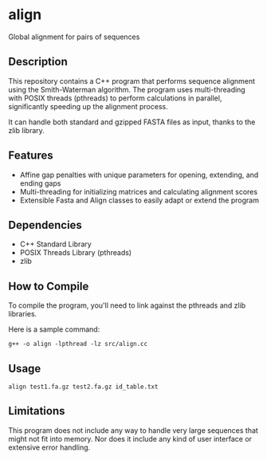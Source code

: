 # align
Global alignment for pairs of sequences

## Description
This repository contains a C++ program that performs sequence alignment using the Smith-Waterman algorithm. The program uses multi-threading with POSIX threads (pthreads) to perform calculations in parallel, significantly speeding up the alignment process.

It can handle both standard and gzipped FASTA files as input, thanks to the zlib library.

## Features
- Affine gap penalties with unique parameters for opening, extending, and ending gaps
- Multi-threading for initializing matrices and calculating alignment scores
- Extensible Fasta and Align classes to easily adapt or extend the program

## Dependencies
- C++ Standard Library
- POSIX Threads Library (pthreads)
- zlib

## How to Compile
To compile the program, you'll need to link against the pthreads and zlib libraries. 

Here is a sample command:
```
g++ -o align -lpthread -lz src/align.cc
```

## Usage
```
align test1.fa.gz test2.fa.gz id_table.txt
```

## Limitations
This program does not include any way to handle very large sequences that might not fit into memory. 
Nor does it include any kind of user interface or extensive error handling.
